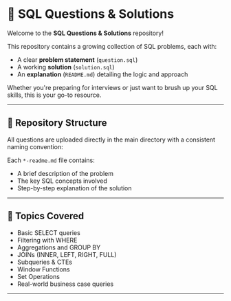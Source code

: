 # 🧠 SQL Questions & Solutions

Welcome to the **SQL Questions & Solutions** repository!

This repository contains a growing collection of SQL problems, each with:
- A clear **problem statement** (`question.sql`)
- A working **solution** (`solution.sql`)
- An **explanation** (`README.md`) detailing the logic and approach

Whether you're preparing for interviews or just want to brush up your SQL skills, this is your go-to resource.

---

## 📌 Repository Structure

All questions are uploaded directly in the main directory with a consistent naming convention:


Each `*-readme.md` file contains:
- A brief description of the problem
- The key SQL concepts involved
- Step-by-step explanation of the solution

---

## 🎯 Topics Covered

- Basic SELECT queries
- Filtering with WHERE
- Aggregations and GROUP BY
- JOINs (INNER, LEFT, RIGHT, FULL)
- Subqueries & CTEs
- Window Functions
- Set Operations
- Real-world business case queries

---

